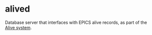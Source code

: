 # alived 
Database server that interfaces with EPICS alive records, as
part of the [Alive system](https://epics-alive-server.github.io/).



